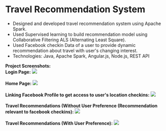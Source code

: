# Travel Recommendation System
<ul>
<li> Designed and developed travel recommendation system using Apache Spark.</li>
<li> Used  Supervised learning to build recommendation model using Collaborative Filtering  ALS  
   (Alternating Least Square). </li>
<li> Used Facebook checkin Data of a user to provide dynamic recommendation about travel with 
   user's changing interest.</li>
<li> Technologies: Java, Apache Spark, Angular.js, Node.js, REST API </li>
</ul>

<b>Project Screenshots:</b><br/>
<b>Login Page:</b>
<img src="https://github.com/jagrutipatil/Travel-Recommendation-System/blob/master/screenshots/login.png">
<br/>
<br/>
<b>Home Page:</b>
<img src="https://github.com/jagrutipatil/Travel-Recommendation-System/blob/master/screenshots/homepage.png">
<br/>
<br/>
<b>Linking Facebook Profile to get access to user's location checkins:</b>
<img src="https://github.com/jagrutipatil/Travel-Recommendation-System/blob/master/screenshots/facebooklink.png">
<br/>
<br/>
<b>Travel Recommendations (Without User Preference (Recommendation relevant to facebook checkins): </b>
<img src="https://github.com/jagrutipatil/Travel-Recommendation-System/blob/master/screenshots/recommendations.png">
<br/>
<br/>
<b>Travel Recommendations (With User Preference):</b>
<img src="https://github.com/jagrutipatil/Travel-Recommendation-System/blob/master/screenshots/recommendations2.png">
<br/>
